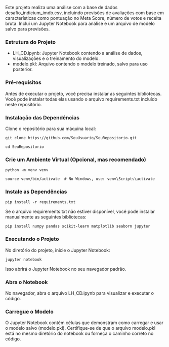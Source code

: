 Este projeto realiza uma análise com a base de dados desafio_indicium_imdb.csv, incluindo previsões de avaliações com base em características como pontuação no Meta Score, número de votos e receita bruta. Inclui um Jupyter Notebook para análise e um arquivo de modelo salvo para previsões.

### Estrutura do Projeto

- LH_CD.ipynb: Jupyter Notebook contendo a análise de dados, visualizações e o treinamento do modelo.
- modelo.pkl: Arquivo contendo o modelo treinado, salvo para uso posterior.
  
### Pré-requisitos

Antes de executar o projeto, você precisa instalar as seguintes bibliotecas. Você pode instalar todas elas usando o arquivo requirements.txt incluído neste repositório.

### Instalação das Dependências

Clone o repositório para sua máquina local:

`git clone https://github.com/SeuUsuario/SeuRepositorio.git`

`cd SeuRepositorio`

### Crie um Ambiente Virtual (Opcional, mas recomendado)

`python -m venv venv`

`source venv/bin/activate  # No Windows, use: venv\Scripts\activate`

### Instale as Dependências

`pip install -r requirements.txt`

Se o arquivo requirements.txt não estiver disponível, você pode instalar manualmente as seguintes bibliotecas:

`pip install numpy pandas scikit-learn matplotlib seaborn jupyter`

### Executando o Projeto

No diretório do projeto, inicie o Jupyter Notebook:

`jupyter notebook`

Isso abrirá o Jupyter Notebook no seu navegador padrão.

### Abra o Notebook

No navegador, abra o arquivo LH_CD.ipynb para visualizar e executar o código.

### Carregue o Modelo

O Jupyter Notebook contém células que demonstram como carregar e usar o modelo salvo (modelo.pkl). Certifique-se de que o arquivo modelo.pkl está no mesmo diretório do notebook ou forneça o caminho correto no código.
